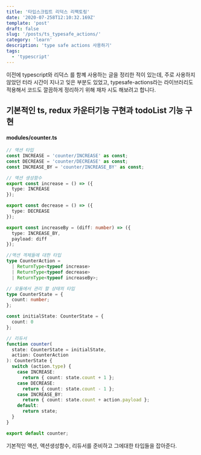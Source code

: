 ```yaml
---
title: '타입스크립트 리덕스 리팩토링'
date: '2020-07-258T12:10:32.169Z'
template: 'post'
draft: false
slug: '/posts/ts_typesafe_actions/'
category: 'learn'
description: 'type safe actions 사용하기'
tags:
  - 'typescript'
---
```


이전에 typescript와 리덕스 를 함꼐 사용하는 글을 정리한 적이 있는데, 주로 사용하지 않았던 터라 시간이 지나고 잊은 부분도 있었고, typesafe-actions라는 라이브러리도 적용해서 코드도 깔끔하게 정리하기 위해 재차 시도 해보려고 합니다.

## 기본적인 ts, redux 카운터기능 구현과 todoList 기능 구현

#### modules/counter.ts

```ts
// 액션 타입
const INCREASE = 'counter/INCREASE' as const;
const DECREASE = 'counter/DECREASE' as const;
const INCREASE_BY = 'counter/INCREASE_BY' as const;

// 액션 생성함수
export const increase = () => ({
  type: INCREASE
});

export const decrease = () => ({
  type: DECREASE
});

export const increaseBy = (diff: number) => ({
  type: INCREASE_BY,
  payload: diff
});

//액션 겍체들에 대한 타입
type CounterAction =
  | ReturnType<typeof increase>
  | ReturnType<typeof decrease>
  | ReturnType<typeof increaseBy>;

// 모듈에서 관리 할 상태의 타입
type CounterState = {
  count: number;
};

const initialState: CounterState = {
  count: 0
};

// 리듀서
function counter(
  state: CounterState = initialState,
  action: CounterAction
): CounterState {
  switch (action.type) {
    case INCREASE:
      return { count: state.count + 1 };
    case DECREASE:
      return { count: state.count - 1 };
    case INCREASE_BY:
      return { count: state.count + action.payload };
    default:
      return state;
  }
}

export default counter;
```

기본적인 액션, 액션생성함수, 리듀서를 준비하고 그에대한 타입들을 잡아준다.

